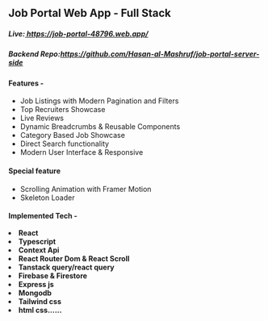 <h2>Job Portal Web App - Full Stack</h2>
<h5>Live:<a href='https://job-portal-48796.web.app/' target="_blank"> https://job-portal-48796.web.app/ </a></h5>
<h5>Backend Repo:<a href='https://github.com/Hasan-al-Mashruf/job-portal-server-side' target="_blank">https://github.com/Hasan-al-Mashruf/job-portal-server-side </a></h5>

<h4>Features -  </h4> <ul> <li>Job Listings with Modern Pagination and Filters</li> <li>Top Recruiters Showcase</li> <li>Live Reviews</li> <li>Dynamic Breadcrumbs & Reusable Components</li> <li>Category Based Job Showcase</li> <li> Direct Search functionality</li> <li>Modern User Interface & Responsive</li></ul>
<h4>Special feature</h4> <ul><li>Scrolling Animation with Framer Motion</li><li>Skeleton Loader</li></ul>


<h4>Implemented Tech -  <br> <br> <li>React</li>  <li>Typescript</li> <li>Context Api</li> <li>React Router Dom & React Scroll</li> <li>Tanstack query/react query</li> <li>Firebase & Firestore</li> <li>Express js</li>  <li>Mongodb</li> <li>Tailwind css</li> <li>html css......</li>

 
 
